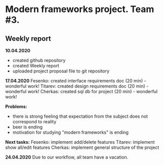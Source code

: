 # Modern frameworks project. Team #3.

## Weekly report 
**10.04.2020** 
- created github repository
- created Weekly report
- uploaded project proposal file to git repository

**17.04.2020** 
Fesenko: created interface requirements doc (20 min) - wonderful work!
Titarev: created design requirements doc (20 min) - wonderful work!
Cherkas: created sql db for project (20 min) - wonderful work!

**Problems:** 
- there is strong feeling that expectation from the subject does not correspond to reality  
- beer is ending 
- motivation for studying  "modern frameworks" is ending 

**Next tasks:** 
Fesenko: implement add/delete features
Titarev: implement show all/edit features
Cherkas: implement general structure of the project

**24.04.2020** 
Due to our workflow, all team have a vacation.

